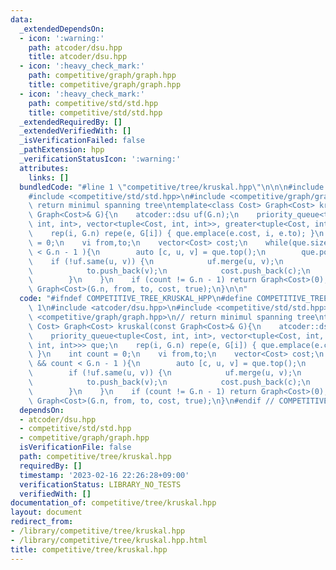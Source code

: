 ```yaml
---
data:
  _extendedDependsOn:
  - icon: ':warning:'
    path: atcoder/dsu.hpp
    title: atcoder/dsu.hpp
  - icon: ':heavy_check_mark:'
    path: competitive/graph/graph.hpp
    title: competitive/graph/graph.hpp
  - icon: ':heavy_check_mark:'
    path: competitive/std/std.hpp
    title: competitive/std/std.hpp
  _extendedRequiredBy: []
  _extendedVerifiedWith: []
  _isVerificationFailed: false
  _pathExtension: hpp
  _verificationStatusIcon: ':warning:'
  attributes:
    links: []
  bundledCode: "#line 1 \"competitive/tree/kruskal.hpp\"\n\n\n#include <atcoder/dsu.hpp>\n\
    #include <competitive/std/std.hpp>\n#include <competitive/graph/graph.hpp>\n//\
    \ return minimul spanning tree\ntemplate<class Cost> Graph<Cost> kruskal(const\
    \ Graph<Cost>& G){\n    atcoder::dsu uf(G.n);\n    priority_queue<tuple<Cost,\
    \ int, int>, vector<tuple<Cost, int, int>>, greater<tuple<Cost, int, int>>> que;\n\
    \    rep(i, G.n) repe(e, G[i]) { que.emplace(e.cost, i, e.to); }\n    int count\
    \ = 0;\n    vi from,to;\n    vector<Cost> cost;\n    while(que.size() && count\
    \ < G.n - 1 ){\n        auto [c, u, v] = que.top();\n        que.pop();\n    \
    \    if (!uf.same(u, v)) {\n            uf.merge(u, v);\n            from.push_back(u);\n\
    \            to.push_back(v);\n            cost.push_back(c);\n            count++;\n\
    \        }\n    }\n    if (count != G.n - 1) return Graph<Cost>(0);\n    return\
    \ Graph<Cost>(G.n, from, to, cost, true);\n}\n\n"
  code: "#ifndef COMPETITIVE_TREE_KRUSKAL_HPP\n#define COMPETITIVE_TREE_KRUSKAL_HPP\
    \ 1\n#include <atcoder/dsu.hpp>\n#include <competitive/std/std.hpp>\n#include\
    \ <competitive/graph/graph.hpp>\n// return minimul spanning tree\ntemplate<class\
    \ Cost> Graph<Cost> kruskal(const Graph<Cost>& G){\n    atcoder::dsu uf(G.n);\n\
    \    priority_queue<tuple<Cost, int, int>, vector<tuple<Cost, int, int>>, greater<tuple<Cost,\
    \ int, int>>> que;\n    rep(i, G.n) repe(e, G[i]) { que.emplace(e.cost, i, e.to);\
    \ }\n    int count = 0;\n    vi from,to;\n    vector<Cost> cost;\n    while(que.size()\
    \ && count < G.n - 1 ){\n        auto [c, u, v] = que.top();\n        que.pop();\n\
    \        if (!uf.same(u, v)) {\n            uf.merge(u, v);\n            from.push_back(u);\n\
    \            to.push_back(v);\n            cost.push_back(c);\n            count++;\n\
    \        }\n    }\n    if (count != G.n - 1) return Graph<Cost>(0);\n    return\
    \ Graph<Cost>(G.n, from, to, cost, true);\n}\n#endif // COMPETITIVE_TREE_KRUSKAL_HPP"
  dependsOn:
  - atcoder/dsu.hpp
  - competitive/std/std.hpp
  - competitive/graph/graph.hpp
  isVerificationFile: false
  path: competitive/tree/kruskal.hpp
  requiredBy: []
  timestamp: '2023-02-16 22:26:28+09:00'
  verificationStatus: LIBRARY_NO_TESTS
  verifiedWith: []
documentation_of: competitive/tree/kruskal.hpp
layout: document
redirect_from:
- /library/competitive/tree/kruskal.hpp
- /library/competitive/tree/kruskal.hpp.html
title: competitive/tree/kruskal.hpp
---
```

